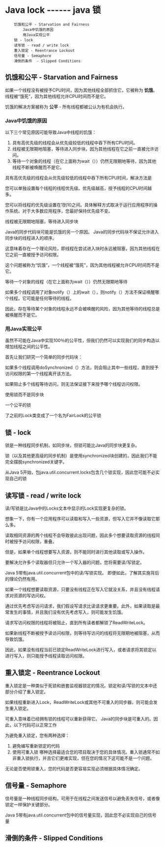 # Java lock   ------ java 锁

		饥饿和公平 - Starvation and Fairness
			Java中饥饿的原因
			用Java实现公平
		锁 - lock
		读写锁 - read / write lock  
		重入锁定 - Reentrance Lockout
		信号量 - Semaphore 
		滑倒的条件  - Slipped Conditions


## 饥饿和公平 - Starvation and Fairness
	
如果一个线程没有被授予CPU时间，因为其他线程全部抓住它，它被称为 **饥饿**。线程被“饿死”，因为其他线程允许CPU时间而不是它。

饥饿的解决方案被称为 **公平** - 所有线程都被公认为有机会执行。

### Java中饥饿的原因

以下三个常见原因可能导致Java中线程的饥饿：

1. 具有高优先级的线程会从优先级较低的线程中吞下所有CPU时间。
2. 线程被无限期地阻塞，等待进入同步块，因为其他线程在它之前一直被允许访问。
3. 等待一个对象的线程（在它上面称为wait（））仍然无限期地等待，因为其他线程不断被唤醒而不是它。

具有高优先级的线程会从优先级较低的线程中吞下所有CPU时间，解决方法是

您可以单独设置每个线程的线程优先级。优先级越高，授予线程的CPU时间越多。

您可以将线程的优先级设置在1到10之间。具体解释方式取决于运行应用程序的操作系统。对于大多数应用程序，您最好保持优先级不变。

线程被无限期地阻塞，等待进入同步块

Java的同步代码块可能是饥饿的另一个原因。 Java的同步代码块不保证允许进入同步块的线程进入的顺序。

这意味着存在一个理论风险，即线程在尝试进入块时永远被阻塞，因为其他线程在它之前一直被授予访问权限。

这个问题被称为“饥饿”，一个线程被“饿死”，因为其他线程被允许CPU时间而不是它。

等待一个对象的线程（在它上面称为wait（））仍然无限期地等待

如果多个线程调用了对象notify（）上的wait（），则notify（）方法不保证唤醒哪个线程。它可能是任何等待的线程。

因此，存在等待某个对象的线程永远不会被唤醒的风险，因为其他等待的线程总是被唤醒而不是它。

### 用Java实现公平

虽然不可能在Java中实现100％的公平性，但我们仍然可以实现我们的同步构造以增加线程之间的公平性。

首先让我们研究一个简单的同步代码块：

如果多个线程调用doSynchronized（）方法，则会阻止其中一些线程，直到授予访问权限的第一个线程离开该方法。

如果阻止多个线程等待访问，则无法保证接下来授予哪个线程访问权限。

使用锁而不是同步块


一个公平的锁

了之前的Lock类变成了一个名为FairLock的公平锁


## 锁 - lock

锁是一种线程同步机制，如同步块，但锁可能比Java的同步块更复杂。 

锁（以及其他更高级的同步机制）是使用synchronized块创建的，因此我们不能完全摆脱synchronized关键字。

从Java 5开始，包java.util.concurrent.locks包含几个锁实现，因此您可能不必实现自己的锁

## 读写锁 - read / write lock 

读/写锁是比Java中的Locks文本中显示的Lock实现更复杂的锁。

想象一下，你有一个应用程序可以读取和写入一些资源，但写入它并不像读取它那么多。 

读取相同资源的两个线程不会导致彼此出现问题，因此多个想要读取资源的线程同时被授予访问权限，重叠。 

但是，如果单个线程想要写入资源，则不能同时进行其他读取或写入操作。 

要解决允许多个读取器但只允许一个写入器的问题，您将需要读/写锁定。

Java 5带有java.util.concurrent包中的读/写锁实现。 即便如此，了解其实施背后的理论仍然有用。

如果一个线程想要读取资源，只要没有线程正在写入它就没关系，并且没有线程请求对资源的写访问权。

通过优先考虑写访问请求，我们假设写请求比读请求更重要。此外，如果读取是最常发生的事情，并且我们没有优先考虑写入，则可能发生饥饿。

请求写访问权限的线程将被阻止，直到所有读者都解锁了ReadWriteLock。

如果新线程不断被授予读访问权限，则等待写访问的线程将无限期地被阻塞，从而导致饥饿。

因此，如果没有线程当前已锁定ReadWriteLock进行写入，或者请求将其锁定以进行写入，则只能授予线程读取访问权限。


## 重入锁定 - Reentrance Lockout

重入锁定是一种类似于死锁和嵌套监视器锁定的情况。锁定和读/写锁的文本中还部分介绍了重入锁定。

如果线程重新进入Lock，ReadWriteLock或其他不可重入的同步器，则可能会发生重入锁定。

可重入意味着已经拥有锁的线程可以重新获得它。 Java的同步块是可重入的。因此，以下代码可以正常工作

为避免重入锁定，您有两种选择：

1. 避免编写重新锁定的代码
2. 使用可重入锁
哪种选择最适合您的项目取决于您的具体情况。重入锁通常不如非重入锁执行，并且它们更难实现，但在您的情况下这可能不是一个问题。

无论是否使用锁重入，您的代码是否更容易实现必须根据具体情况确定。


## 信号量 - Semaphore 

信号量是一种线程同步结构，可用于在线程之间发送信号以避免丢失信号，或者像锁定一样保护关键部分。 

Java 5带有java.util.concurrent包中的信号量实现，因此您不必实现自己的信号量

## 滑倒的条件  - Slipped Conditions